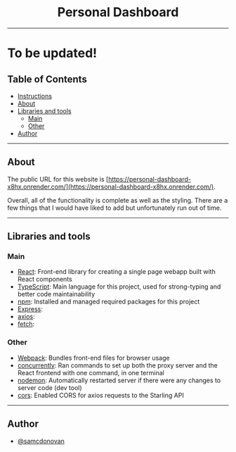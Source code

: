 
<h1 align="center">Personal Dashboard</h1>

---
<h1>To be updated!</h1>

## Table of Contents
- [Instructions](#instructions)
- [About](#about)
- [Libraries and tools](#built_using)
    - [Main](#main)
    - [Other](#other)   
- [Author](#author)

---
## About<a name = "about"></a>
The public URL for this website is [https://personal-dashboard-x8hx.onrender.com/](https://personal-dashboard-x8hx.onrender.com/).

Overall, all of the functionality is complete as well as the styling. There are a few things that I would have liked to add but unfortunately run out of time.

---
## Libraries and tools<a name = "built_using"></a>
### Main<a name = "main"></a>
- [React](https://reactjs.org/): Front-end library for creating a single page webapp built with React components
- [TypeScript](https://www.typescriptlang.org/): Main language for this project, used for strong-typing and better code maintainability
- [npm](https://www.npmjs.com/): Installed and managed required packages for this project
- [Express](https://expressjs.com/): 
- [axios](https://axios-http.com/docs/intro): 
- [fetch](https://developer.mozilla.org/en-US/docs/Web/API/Fetch_API/Using_Fetch): 

### Other<a name = "other"></a>
- [Webpack](https://webpack.js.org/): Bundles front-end files for browser usage
- [concurrently](https://www.npmjs.com/package/concurrently): Ran commands to set up both the proxy server and the React frontend with one command, in one terminal
- [nodemon](https://www.npmjs.com/package/nodemon): Automatically restarted server if there were any changes to server code (dev tool)
- [cors](https://www.npmjs.com/package/cors): Enabled CORS for axios requests to the Starling API

---
## Author <a name = "author"></a>
- [@samcdonovan](https://github.com/samcdonovan)